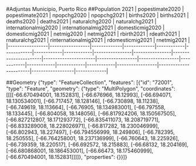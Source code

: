 #Adjuntas Municipio, Puerto Rico
##Population 2021
| popestimate2020 | popestimate2021 | npopchg2020 | npopchg2021 | births2020 | births2021 | deaths2020 | deaths2021 | naturalchg2020 | naturalchg2021 | internationalmig2020 | internationalmig2021 | domesticmig2020 | domesticmig2021 | netmig2020 | netmig2021 | rbirth2021 | rdeath2021 | rnaturalchg2021 | rinternationalmig2021 | rdomesticmig2021 | rnetmig2021 |
|-----------------|-----------------|-------------|-------------|------------|------------|------------|------------|----------------|----------------|----------------------|----------------------|-----------------|-----------------|------------|------------|------------|------------|-----------------|-----------------------|------------------|-------------|

##Geometry
{"type": "FeatureCollection", "features": [{"id": "72001", "type": "Feature", "geometry": {"type": "MultiPolygon", "coordinates": [[[[-66.670494001, 18.152831], [-66.676966, 18.12993], [-66.694071, 18.130534001], [-66.717457, 18.128146], [-66.730898, 18.11238], [-66.749619, 18.113664], [-66.76905, 18.134983001], [-66.797558, 18.133445], [-66.804058, 18.148056], [-66.817924206, 18.150567505], [-66.827212807, 18.171293772], [-66.835411073, 18.208719771], [-66.833289008, 18.228026971], [-66.817282, 18.230046999], [-66.802943, 18.227497], [-66.794556999, 18.249806], [-66.782395, 18.250555], [-66.764258001, 18.237136999], [-66.760643, 18.225926], [-66.739359, 18.220517], [-66.692572, 18.215883], [-66.68132, 18.204169], [-66.680868001, 18.186453001], [-66.66473, 18.175460999], [-66.670494001, 18.152831]]]]}, "properties": {}}]}
